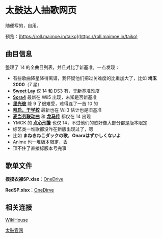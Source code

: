 # 太鼓达人抽歌网页
随便写的，自用。

预览：[https://roll.maimoe.in/taiko](https://roll.maimoe.in/taiko)

## 曲目信息
整理了 14 的全曲目列表，并且对比了新基准，一点发现：
- 有些歌曲降星降得离谱，我怀疑他们把过关难度的比重加大了，比如 **埼玉2000**（7 星）
- **[Sweet Lay](http://www.wikihouse.com/taiko/index.php?%C6%F1%B0%D7%C5%D9%C9%BD%2F%A4%AA%A4%CB%2FSweet%20Lay)** 仅 14 和 DS3 有，无新基准难度
- **[Sora4](http://www.wikihouse.com/taiko/index.php?%C6%F1%B0%D7%C5%D9%C9%BD%2F%A4%AA%A4%CB%2FSORA-IV%20%A5%D6%A5%F3%A5%D1%A5%BD%A5%F3%A5%B0)** 最新在 Wii5 出现，未知是否新基准
- **[里光彼](http://www.wikihouse.com/taiko/index.php?%C6%F1%B0%D7%C5%D9%C9%BD%2F%A4%AA%A4%CB%2F%A5%D2%A5%AB%A5%EA%A5%CE%A5%AB%A5%CA%A5%BF%A5%D8%28%CE%A2%C9%E8%CC%CC%29)** 降 9 了很难受，难得连了一首 10 的
- **[拜启、于学校](https://www.wikihouse.com/taiko/index.php?%C6%F1%B0%D7%C5%D9%C9%BD%2F%A4%AA%A4%CB%2F%C7%D2%B7%BC%A1%A2%B3%D8%B9%BB%A4%CB%A4%C6%A1%C4%28%CE%A2%C9%E8%CC%CC%29)** 最新也在 Wii3 估计也是旧基准
- **[麦当劳联动曲](http://www.wikihouse.com/taiko/index.php?%C6%F1%B0%D7%C5%D9%C9%BD%2F%A4%AA%A4%CB%2F%A5%D1%A5%D1%A5%DE%A5%DE%A5%DE%A5%C3%A5%AF)** 和 **[龙马传](http://www.wikihouse.com/taiko/index.php?%C6%F1%B0%D7%C5%D9%C9%BD%2F%A4%AA%A4%CB%2F%CE%B6%C7%CF%C5%C1)** 都仅在 14 出现
- YMCK 的 **[点心刑警](http://www.wikihouse.com/taiko/index.php?%C6%F1%B0%D7%C5%D9%C9%BD%2F%A4%AA%A4%CB%2F%A4%AA%B2%DB%BB%D2%B7%BA%BB%F6%A4%CE%B2%CE)** 也仅 14，不过他们的歌好像大部分都是版本限定
- 综艺类一堆歌都没咋在新版出现过了，嗯
- 比如 **まねきねこダックの歌**，**Onaraはずかしくないよ**
- Anime 也一堆版本限定，丢
- 顶不住了直接标版本号完事

## 歌单文件
**摸摸衣裸SP.xlsx**：[OneDrive](https://1drv.ms/x/s!ArePsgkuEqXhqAGZ6qnzPnVCpwsG?e=CLKfPt)

**RedSP.xlsx**：[OneDirve](https://1drv.ms/x/s!ArePsgkuEqXhqQ8a1ZHCFnIMiLgt?e=lPxWJE)

## 相关连接
[WikiHouse](http://www.wikihouse.com/taiko/)

[太鼓官网](https://taiko-ch.net/)

